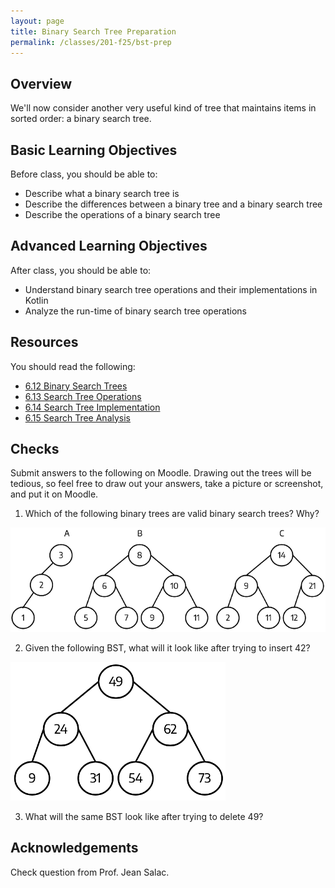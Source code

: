 ```yaml
---
layout: page
title: Binary Search Tree Preparation
permalink: /classes/201-f25/bst-prep
---
```


## Overview
We'll now consider another very useful kind of tree that maintains items in sorted order: a binary search tree.

## Basic Learning Objectives
Before class, you should be able to:
* Describe what a binary search tree is
* Describe the differences between a binary tree and a binary search tree
* Describe the operations of a binary search tree



## Advanced Learning Objectives
After class, you should be able to:
* Understand binary search tree operations and their implementations in Kotlin
* Analyze the run-time of binary search tree operations


## Resources
You should read the following:
* [6.12 Binary Search Trees](https://runestone.academy/ns/books/published/pswadsup/trees_binary-search-trees.html?mode=browsing)
* [6.13 Search Tree Operations](https://runestone.academy/ns/books/published/pswadsup/trees_search-tree-operations.html?mode=browsing)
* [6.14 Search Tree Implementation](https://runestone.academy/ns/books/published/pswadsup/trees_search-tree-implementation.html?mode=browsing)
* [6.15 Search Tree Analysis](https://runestone.academy/ns/books/published/pswadsup/trees_search-tree-analysis.html?mode=browsing)

## Checks
Submit answers to the following on Moodle.  Drawing out the trees will be tedious, so feel free to draw out your answers, take a picture or screenshot, and put it on Moodle.

1. Which of the following binary trees are valid binary search trees? Why?

![Three possible binary trees](/classes/201-f25/bst_check.png)

2. Given the following BST, what will it look like after trying to insert 42?

![A binary search tree](/classes/201-f25/bst_check2.png)

3. What will the same BST look like after trying to delete 49?



## Acknowledgements
Check question from Prof. Jean Salac.